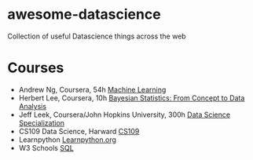 # awesome-datascience
Collection of useful Datascience things across the web

# Courses
- Andrew Ng, Coursera, 54h [Machine Learning](https://www.coursera.org/learn/machine-learning)
- Herbert Lee, Coursera, 10h [Bayesian Statistics: From Concept to Data Analysis](https://www.coursera.org/learn/bayesian-statistics)
- Jeff Leek, Coursera/John Hopkins University, 300h [Data Science Specialization](https://www.coursera.org/specializations/jhu-data-science)
- CS109 Data Science, Harward [CS109](http://cs109.github.io/2015/pages/videos.html)
- Learnpython [Learnpython.org](https://www.learnpython.org/)
- W3 Schools [SQL](https://www.w3schools.com/sql/)
